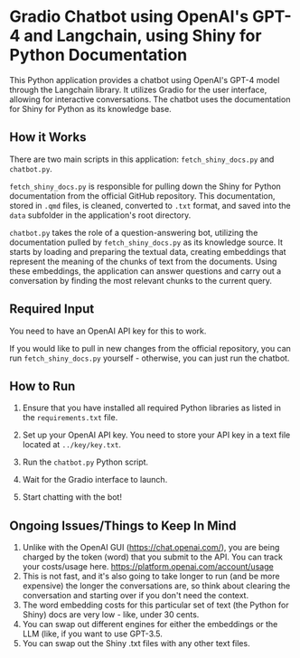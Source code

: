 # Gradio Chatbot using OpenAI's GPT-4 and Langchain, using Shiny for Python Documentation

This Python application provides a chatbot using OpenAI's GPT-4 model through the Langchain library. It utilizes Gradio for the user interface, allowing for interactive conversations. The chatbot uses the documentation for Shiny for Python as its knowledge base.

## How it Works

There are two main scripts in this application: `fetch_shiny_docs.py` and `chatbot.py`.

`fetch_shiny_docs.py` is responsible for pulling down the Shiny for Python documentation from the official GitHub repository. This documentation, stored in `.qmd` files, is cleaned, converted to `.txt` format, and saved into the `data` subfolder in the application's root directory.

`chatbot.py` takes the role of a question-answering bot, utilizing the documentation pulled by `fetch_shiny_docs.py` as its knowledge source. It starts by loading and preparing the textual data, creating embeddings that represent the meaning of the chunks of text from the documents. Using these embeddings, the application can answer questions and carry out a conversation by finding the most relevant chunks to the current query.

## Required Input

You need to have an OpenAI API key for this to work.

If you would like to pull in new changes from the official repository, you can run `fetch_shiny_docs.py` yourself - otherwise, you can just run the chatbot. 

## How to Run

1. Ensure that you have installed all required Python libraries as listed in the `requirements.txt` file.

2. Set up your OpenAI API key. You need to store your API key in a text file located at `../key/key.txt`.

3. Run the `chatbot.py` Python script.

4. Wait for the Gradio interface to launch.

5. Start chatting with the bot!

## Ongoing Issues/Things to Keep In Mind

1. Unlike with the OpenAI GUI (https://chat.openai.com/), you are being charged by the token (word) that you submit to the API. You can track your costs/usage here. https://platform.openai.com/account/usage
2. This is not fast, and it's also going to take longer to run (and be more expensive) the longer the conversations are, so think about clearing the conversation and starting over if you don't need the context.
3. The word embedding costs for this particular set of text (the Python for Shiny) docs are very low - like, under 30 cents.
4. You can swap out different engines for either the embeddings or the LLM (like, if you want to use GPT-3.5.
5. You can swap out the Shiny .txt files with any other text files. 
